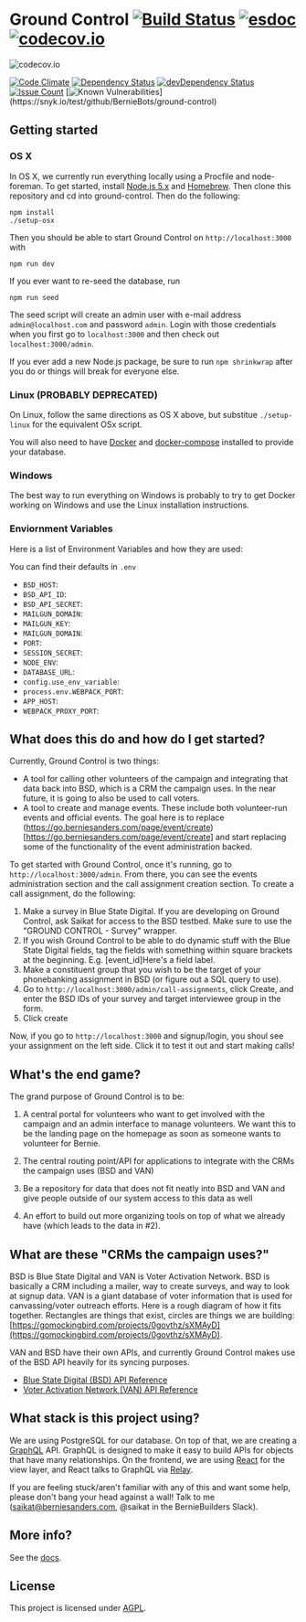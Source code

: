 # Ground Control [![Build Status](https://travis-ci.org/BernieBots/ground-control.svg?branch=master)](https://travis-ci.org/BernieBots/ground-control) [![esdoc](https://doc.esdoc.org/github.com/BernieBots/ground-control/badge.svg)](https://doc.esdoc.org/github.com/BernieBots/ground-control/) [![codecov.io](https://codecov.io/github/BernieBots/ground-control/coverage.svg?branch=master)](https://codecov.io/github/BernieBots/ground-control?branch=master)


![codecov.io](https://codecov.io/github/BernieBots/ground-control/branch.svg?branch=master)


[![Code Climate](https://codeclimate.com/github/BernieBots/ground-control/badges/gpa.svg)](https://codeclimate.com/github/BernieBots/ground-control)
[![Dependency Status](https://david-dm.org/BernieBots/ground-control.svg)](https://david-dm.org/BernieBots/ground-control/)
[![devDependency Status](https://david-dm.org/BernieBots/ground-control/dev-status.svg)](https://david-dm.org/BernieBots/ground-control#info=devDependencies)
[![Issue Count](https://codeclimate.com/github/BernieBots/ground-control/badges/issue_count.svg)](https://codeclimate.com/github/BernieBots/ground-control)
[![Known Vulnerabilities](https://snyk.io/test/github/BernieBots/ground-control/badge.svg?)](https://snyk.io/test/github/BernieBots/ground-control)

## Getting started

### OS X

In OS X, we currently run everything locally using a Procfile and node-foreman. To get started, install [Node.js 5.x](https://nodejs.org/en/download/stable/) and [Homebrew](http://brew.sh/). Then clone this repository and cd into ground-control. Then do the following:

```
npm install
./setup-osx
```

Then you should be able to start Ground Control on `http://localhost:3000` with

`npm run dev`

If you ever want to re-seed the database, run

`npm run seed`

The seed script will create an admin user with e-mail address `admin@localhost.com` and password `admin`.  Login with those credentials when you first go to `localhost:3000` and then check out `localhost:3000/admin`.

If you ever add a new Node.js package, be sure to run `npm shrinkwrap` after you do or things will break for everyone else.

### Linux (PROBABLY DEPRECATED)

On Linux, follow the same directions as OS X above, but substitue `./setup-linux` for the equivalent OSx script.

You will also need to have [Docker](https://docs.docker.com/engine/installation) and [docker-compose](https://docs.docker.com/compose/install) installed to provide your database.

### Windows

The best way to run everything on Windows is probably to try to get Docker working on Windows and use the Linux installation instructions.

### Enviornment Variables

Here is a list of Environment Variables and how they are used:

You can find their defaults in `.env`

* `BSD_HOST`:
* `BSD_API_ID`:
* `BSD_API_SECRET`:
* `MAILGUN_DOMAIN`:
* `MAILGUN_KEY`:
* `MAILGUN_DOMAIN`:
* `PORT`:
* `SESSION_SECRET`:
* `NODE_ENV`:
* `DATABASE_URL`:
* `config.use_env_variable`:
* `process.env.WEBPACK_PORT`:
* `APP_HOST`:
* `WEBPACK_PROXY_PORT`:

## What does this do and how do I get started?

Currently, Ground Control is two things:

* A tool for calling other volunteers of the campaign and integrating that data back into BSD, which is a CRM the campaign uses.  In the near future, it is going to also be used to call voters.
* A tool to create and manage events.  These include both volunteer-run events and official events.  The goal here is to replace (https://go.berniesanders.com/page/event/create)[https://go.berniesanders.com/page/event/create] and start replacing some of the functionality of the event administration backed.

To get started with Ground Control, once it's running, go to `http://localhost:3000/admin`. From there, you can see the events administration section and the call assignment creation section.  To create a call assignment, do the following:

1. Make a survey in Blue State Digital.  If you are developing on Ground Control, ask Saikat for access to the BSD testbed. Make sure to use the "GROUND CONTROL - Survey" wrapper.
2. If you wish Ground Control to be able to do dynamic stuff with the Blue State Digital fields, tag the fields with something within square brackets at the beginning.  E.g. [event_id]Here's a field label.
3. Make a constituent group that you wish to be the target of your phonebanking assignment in BSD (or figure out a SQL query to use).
4. Go to `http://localhost:3000/admin/call-assignments`, click Create, and enter the BSD IDs of your survey and target interviewee group in the form.
5. Click create

Now, if you go to `http://localhost:3000` and signup/login, you shoul see your assignment on the left side.  Click it to test it out and start making calls!

## What's the end game?

The grand purpose of Ground Control is to be:

1. A central portal for volunteers who want to get involved with the campaign and an admin interface to manage volunteers. We want this to be the landing page on the homepage as soon as someone wants to volunteer for Bernie.

2. The central routing point/API for applications to integrate with the CRMs the campaign uses (BSD and VAN)

3. Be a repository for data that does not fit neatly into BSD and VAN and give people outside of our system access to this data as well

4. An effort to build out more organizing tools on top of what we already have (which leads to the data in #2).

## What are these "CRMs the campaign uses?"

BSD is Blue State Digital and VAN is Voter Activation Network.  BSD is basically a CRM including a mailer, way to create surveys, and way to look at signup data.  VAN is a giant database of voter information that is used for canvassing/voter outreach efforts.  Here is a rough diagram of how it fits together. Rectangles are things that exist, circles are things we are building: [https://gomockingbird.com/projects/0govthz/sXMAyD](https://gomockingbird.com/projects/0govthz/sXMAyD).

VAN and BSD have their own APIs, and currently Ground Control makes use of the BSD API heavily for its syncing purposes.

* [Blue State Digital (BSD) API Reference](https://www.bluestatedigital.com/page/api/doc)
* [Voter Activation Network (VAN) API Reference](http://developers.ngpvan.com/van-api)

## What stack is this project using?

We are using PostgreSQL for our database. On top of that, we are creating a [GraphQL](http://graphql.org/) API.  GraphQL is designed to make it easy to build APIs for objects that have many relationships.  On the frontend, we are using [React](https://facebook.github.io/react/) for the view layer, and React talks to GraphQL via [Relay](https://facebook.github.io/relay/).

If you are feeling stuck/aren't familiar with any of this and want some help, please don't bang your head against a wall!  Talk to me (saikat@berniesanders.com, @saikat in the BernieBuilders Slack).

## More info?

See the [docs](docs).

## License

This project is licensed under [AGPL](LICENSE).
